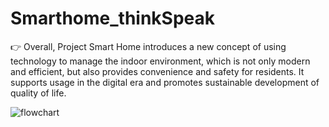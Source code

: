 ﻿# Smarthome_thinkSpeak
  
<dev> 👉 Overall, Project Smart Home introduces a new concept of using technology to manage the indoor environment, which is not only modern and efficient, but also provides convenience and safety for residents. It supports usage in the digital era and promotes sustainable development of quality of life.</dev>


![flowchart](https://user-images.githubusercontent.com/87509688/231877766-f7019f09-48f0-4017-83eb-4b476779ad7d.jpg)
